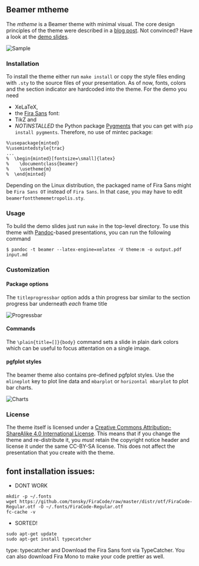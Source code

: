 ## Beamer mtheme

The *mtheme* is a Beamer theme with minimal visual. The core design principles
of the theme were described in a [blog post](http://bloerg.net/2014/09/20/a-modern-beamer-theme.html).
Not convinced?  Have a look at the [demo slides](demo.pdf).


![Sample](http://i.imgur.com/wP4uGbS.png)


### Installation

To install the theme either run `make install` or copy the style files ending
with `.sty` to the source files of your presentation. As of now, fonts, colors
and the section indicator are hardcoded into the theme. For the demo you need

* XeLaTeX,
* the [Fira Sans](https://github.com/mozilla/Fira) font:
* TikZ and
* *NOTINSTALLED* the Python package [Pygments](http://pygments.org/) that you can get with `pip
  install pygments`. Therefore, no use of mintec package:

```
%\usepackage{minted}
%\usemintedstyle{trac}
...
%  \begin{minted}[fontsize=\small]{latex}
%    \documentclass{beamer}
%    \usetheme{m}
%  \end{minted}
```

Depending on the Linux distribution, the packaged name of Fira Sans might be
`Fira Sans OT` instead of `Fira Sans`. In that case, you may have to edit
`beamerfontthememetropolis.sty`.


### Usage

To build the demo slides just run `make` in the top-level directory. To use this
theme with [Pandoc](http://johnmacfarlane.net/pandoc/)-based presentations, you
can run the following command

    $ pandoc -t beamer --latex-engine=xelatex -V theme:m -o output.pdf input.md


### Customization

#### Package options

The `titleprogressbar` option adds a thin progress bar similar to the section
progress bar underneath *each* frame title

  ![Progressbar](http://i.imgur.com/4BXHU4K.png)


#### Commands

The `\plain{title=[]}{body}` command sets a slide in plain dark colors which can
be useful to focus attentation on a single image.



#### pgfplot styles

The beamer theme also contains pre-defined pgfplot styles. Use the `mlineplot`
key to plot line data and `mbarplot` or `horizontal mbarplot` to plot bar
charts.

![Charts](http://i.imgur.com/yuEqU3j.png)


### License

The theme itself is licensed under a [Creative Commons Attribution-ShareAlike
4.0 International License](http://creativecommons.org/licenses/by-sa/4.0/). This
means that if you change the theme and re-distribute it, you *must* retain the
copyright notice header and license it under the same CC-BY-SA license. This
does not affect the presentation that you create with the theme.


## font installation issues:


* DONT WORK
```
mkdir -p ~/.fonts
wget https://github.com/tonsky/FiraCode/raw/master/distr/otf/FiraCode-Regular.otf -O ~/.fonts/FiraCode-Regular.otf
fc-cache -v
```

* SORTED!
```
sudo apt-get update
sudo apt-get install typecatcher
```
type: typecatcher and Download the Fira Sans font via TypeCatcher. 
You can also download Fira Mono to make your code prettier as well.


